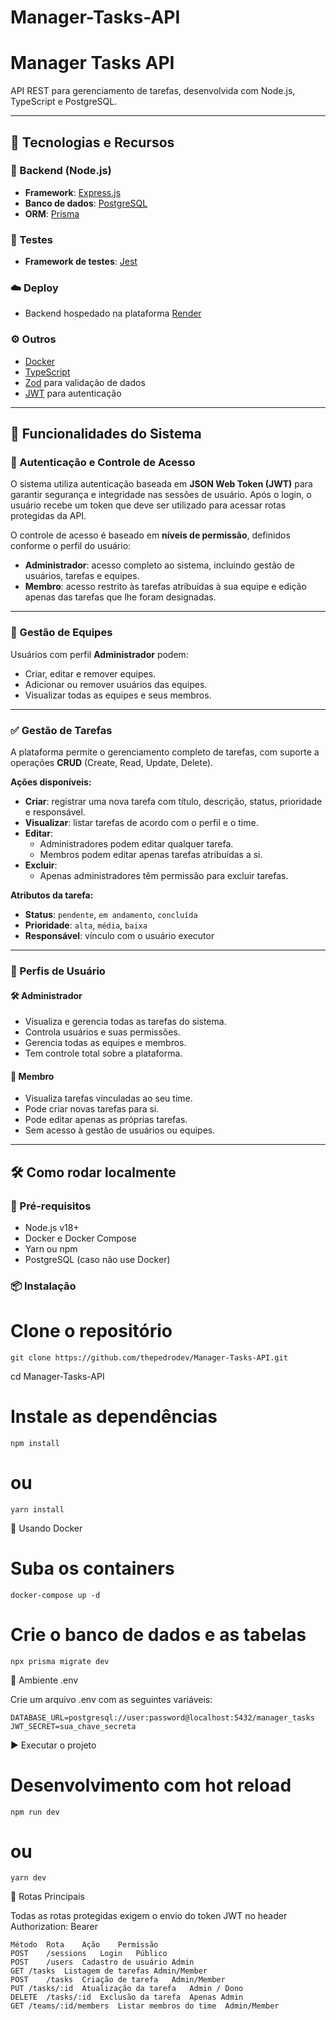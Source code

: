 # Manager-Tasks-API
# Manager Tasks API

API REST para gerenciamento de tarefas, desenvolvida com Node.js, TypeScript e PostgreSQL.

---

## 🚀 Tecnologias e Recursos

### 🧠 Backend (Node.js)

- **Framework**: [Express.js](https://expressjs.com/)
- **Banco de dados**: [PostgreSQL](https://www.postgresql.org/)
- **ORM**: [Prisma](https://www.prisma.io/)

### 🧪 Testes

- **Framework de testes**: [Jest](https://jestjs.io/)

### ☁️ Deploy

- Backend hospedado na plataforma [Render](https://render.com/)

### ⚙️ Outros

- [Docker](https://www.docker.com/)
- [TypeScript](https://www.typescriptlang.org/)
- [Zod](https://zod.dev/) para validação de dados
- [JWT](https://jwt.io/) para autenticação

---

## 📘 Funcionalidades do Sistema

### 🔐 Autenticação e Controle de Acesso

O sistema utiliza autenticação baseada em **JSON Web Token (JWT)** para garantir segurança e integridade nas sessões de usuário. Após o login, o usuário recebe um token que deve ser utilizado para acessar rotas protegidas da API.

O controle de acesso é baseado em **níveis de permissão**, definidos conforme o perfil do usuário:

- **Administrador**: acesso completo ao sistema, incluindo gestão de usuários, tarefas e equipes.
- **Membro**: acesso restrito às tarefas atribuídas à sua equipe e edição apenas das tarefas que lhe foram designadas.

---

### 👥 Gestão de Equipes

Usuários com perfil **Administrador** podem:

- Criar, editar e remover equipes.
- Adicionar ou remover usuários das equipes.
- Visualizar todas as equipes e seus membros.

---

### ✅ Gestão de Tarefas

A plataforma permite o gerenciamento completo de tarefas, com suporte a operações **CRUD** (Create, Read, Update, Delete).

**Ações disponíveis:**

- **Criar**: registrar uma nova tarefa com título, descrição, status, prioridade e responsável.
- **Visualizar**: listar tarefas de acordo com o perfil e o time.
- **Editar**:
  - Administradores podem editar qualquer tarefa.
  - Membros podem editar apenas tarefas atribuídas a si.
- **Excluir**:
  - Apenas administradores têm permissão para excluir tarefas.

**Atributos da tarefa:**

- **Status**: `pendente`, `em andamento`, `concluída`
- **Prioridade**: `alta`, `média`, `baixa`
- **Responsável**: vínculo com o usuário executor

---

### 👤 Perfis de Usuário

#### 🛠️ Administrador

- Visualiza e gerencia todas as tarefas do sistema.
- Controla usuários e suas permissões.
- Gerencia todas as equipes e membros.
- Tem controle total sobre a plataforma.

#### 👤 Membro

- Visualiza tarefas vinculadas ao seu time.
- Pode criar novas tarefas para si.
- Pode editar apenas as próprias tarefas.
- Sem acesso à gestão de usuários ou equipes.

---
## 🛠️ Como rodar localmente

### 🔁 Pré-requisitos

- Node.js v18+
- Docker e Docker Compose
- Yarn ou npm
- PostgreSQL (caso não use Docker)

### 📦 Instalação


# Clone o repositório
```
git clone https://github.com/thepedrodev/Manager-Tasks-API.git
```
cd Manager-Tasks-API

# Instale as dependências
```
npm install
```
# ou
```
yarn install
```
🐳 Usando Docker

# Suba os containers
```
docker-compose up -d
```
# Crie o banco de dados e as tabelas
```
npx prisma migrate dev
```
📂 Ambiente .env

Crie um arquivo .env com as seguintes variáveis:
```
DATABASE_URL=postgresql://user:password@localhost:5432/manager_tasks
JWT_SECRET=sua_chave_secreta
```
▶️ Executar o projeto

# Desenvolvimento com hot reload

```
npm run dev
```
# ou
``` yarn dev ```

📮 Rotas Principais

Todas as rotas protegidas exigem o envio do token JWT no header Authorization: Bearer <token>
```
Método	Rota	Ação	Permissão
POST	/sessions	Login	Público
POST	/users	Cadastro de usuário	Admin
GET	/tasks	Listagem de tarefas	Admin/Member
POST	/tasks	Criação de tarefa	Admin/Member
PUT	/tasks/:id	Atualização da tarefa	Admin / Dono
DELETE	/tasks/:id	Exclusão da tarefa	Apenas Admin
GET	/teams/:id/members	Listar membros do time	Admin/Member
